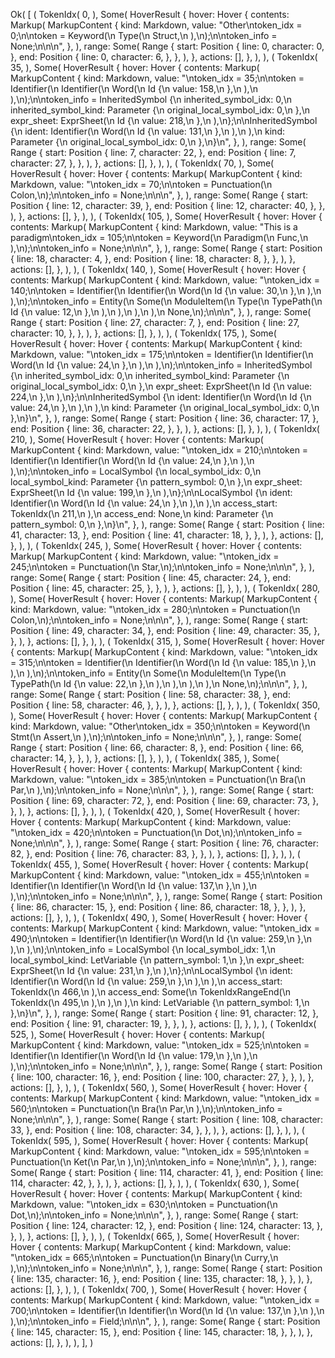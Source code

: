 Ok(
    [
        (
            TokenIdx(
                0,
            ),
            Some(
                HoverResult {
                    hover: Hover {
                        contents: Markup(
                            MarkupContent {
                                kind: Markdown,
                                value: "Other\ntoken_idx = 0;\n\ntoken = Keyword(\n    Type(\n        Struct,\n    ),\n);\n\ntoken_info = None;\n\n\n",
                            },
                        ),
                        range: Some(
                            Range {
                                start: Position {
                                    line: 0,
                                    character: 0,
                                },
                                end: Position {
                                    line: 0,
                                    character: 6,
                                },
                            },
                        ),
                    },
                    actions: [],
                },
            ),
        ),
        (
            TokenIdx(
                35,
            ),
            Some(
                HoverResult {
                    hover: Hover {
                        contents: Markup(
                            MarkupContent {
                                kind: Markdown,
                                value: "\ntoken_idx = 35;\n\ntoken = Identifier(\n    Identifier(\n        Word(\n            Id {\n                value: 158,\n            },\n        ),\n    ),\n);\n\ntoken_info = InheritedSymbol {\n    inherited_symbol_idx: 0,\n    inherited_symbol_kind: Parameter {\n        original_local_symbol_idx: 0,\n    },\n    expr_sheet: ExprSheet(\n        Id {\n            value: 218,\n        },\n    ),\n};\n\nInheritedSymbol {\n    ident: Identifier(\n        Word(\n            Id {\n                value: 131,\n            },\n        ),\n    ),\n    kind: Parameter {\n        original_local_symbol_idx: 0,\n    },\n}\n",
                            },
                        ),
                        range: Some(
                            Range {
                                start: Position {
                                    line: 7,
                                    character: 22,
                                },
                                end: Position {
                                    line: 7,
                                    character: 27,
                                },
                            },
                        ),
                    },
                    actions: [],
                },
            ),
        ),
        (
            TokenIdx(
                70,
            ),
            Some(
                HoverResult {
                    hover: Hover {
                        contents: Markup(
                            MarkupContent {
                                kind: Markdown,
                                value: "\ntoken_idx = 70;\n\ntoken = Punctuation(\n    Colon,\n);\n\ntoken_info = None;\n\n\n",
                            },
                        ),
                        range: Some(
                            Range {
                                start: Position {
                                    line: 12,
                                    character: 39,
                                },
                                end: Position {
                                    line: 12,
                                    character: 40,
                                },
                            },
                        ),
                    },
                    actions: [],
                },
            ),
        ),
        (
            TokenIdx(
                105,
            ),
            Some(
                HoverResult {
                    hover: Hover {
                        contents: Markup(
                            MarkupContent {
                                kind: Markdown,
                                value: "This is a paradigm\ntoken_idx = 105;\n\ntoken = Keyword(\n    Paradigm(\n        Func,\n    ),\n);\n\ntoken_info = None;\n\n\n",
                            },
                        ),
                        range: Some(
                            Range {
                                start: Position {
                                    line: 18,
                                    character: 4,
                                },
                                end: Position {
                                    line: 18,
                                    character: 8,
                                },
                            },
                        ),
                    },
                    actions: [],
                },
            ),
        ),
        (
            TokenIdx(
                140,
            ),
            Some(
                HoverResult {
                    hover: Hover {
                        contents: Markup(
                            MarkupContent {
                                kind: Markdown,
                                value: "\ntoken_idx = 140;\n\ntoken = Identifier(\n    Identifier(\n        Word(\n            Id {\n                value: 30,\n            },\n        ),\n    ),\n);\n\ntoken_info = Entity(\n    Some(\n        ModuleItem(\n            Type(\n                TypePath(\n                    Id {\n                        value: 12,\n                    },\n                ),\n            ),\n        ),\n    ),\n    None,\n);\n\n\n",
                            },
                        ),
                        range: Some(
                            Range {
                                start: Position {
                                    line: 27,
                                    character: 7,
                                },
                                end: Position {
                                    line: 27,
                                    character: 10,
                                },
                            },
                        ),
                    },
                    actions: [],
                },
            ),
        ),
        (
            TokenIdx(
                175,
            ),
            Some(
                HoverResult {
                    hover: Hover {
                        contents: Markup(
                            MarkupContent {
                                kind: Markdown,
                                value: "\ntoken_idx = 175;\n\ntoken = Identifier(\n    Identifier(\n        Word(\n            Id {\n                value: 24,\n            },\n        ),\n    ),\n);\n\ntoken_info = InheritedSymbol {\n    inherited_symbol_idx: 0,\n    inherited_symbol_kind: Parameter {\n        original_local_symbol_idx: 0,\n    },\n    expr_sheet: ExprSheet(\n        Id {\n            value: 224,\n        },\n    ),\n};\n\nInheritedSymbol {\n    ident: Identifier(\n        Word(\n            Id {\n                value: 24,\n            },\n        ),\n    ),\n    kind: Parameter {\n        original_local_symbol_idx: 0,\n    },\n}\n",
                            },
                        ),
                        range: Some(
                            Range {
                                start: Position {
                                    line: 36,
                                    character: 17,
                                },
                                end: Position {
                                    line: 36,
                                    character: 22,
                                },
                            },
                        ),
                    },
                    actions: [],
                },
            ),
        ),
        (
            TokenIdx(
                210,
            ),
            Some(
                HoverResult {
                    hover: Hover {
                        contents: Markup(
                            MarkupContent {
                                kind: Markdown,
                                value: "\ntoken_idx = 210;\n\ntoken = Identifier(\n    Identifier(\n        Word(\n            Id {\n                value: 24,\n            },\n        ),\n    ),\n);\n\ntoken_info = LocalSymbol {\n    local_symbol_idx: 0,\n    local_symbol_kind: Parameter {\n        pattern_symbol: 0,\n    },\n    expr_sheet: ExprSheet(\n        Id {\n            value: 199,\n        },\n    ),\n};\n\nLocalSymbol {\n    ident: Identifier(\n        Word(\n            Id {\n                value: 24,\n            },\n        ),\n    ),\n    access_start: TokenIdx(\n        211,\n    ),\n    access_end: None,\n    kind: Parameter {\n        pattern_symbol: 0,\n    },\n}\n",
                            },
                        ),
                        range: Some(
                            Range {
                                start: Position {
                                    line: 41,
                                    character: 13,
                                },
                                end: Position {
                                    line: 41,
                                    character: 18,
                                },
                            },
                        ),
                    },
                    actions: [],
                },
            ),
        ),
        (
            TokenIdx(
                245,
            ),
            Some(
                HoverResult {
                    hover: Hover {
                        contents: Markup(
                            MarkupContent {
                                kind: Markdown,
                                value: "\ntoken_idx = 245;\n\ntoken = Punctuation(\n    Star,\n);\n\ntoken_info = None;\n\n\n",
                            },
                        ),
                        range: Some(
                            Range {
                                start: Position {
                                    line: 45,
                                    character: 24,
                                },
                                end: Position {
                                    line: 45,
                                    character: 25,
                                },
                            },
                        ),
                    },
                    actions: [],
                },
            ),
        ),
        (
            TokenIdx(
                280,
            ),
            Some(
                HoverResult {
                    hover: Hover {
                        contents: Markup(
                            MarkupContent {
                                kind: Markdown,
                                value: "\ntoken_idx = 280;\n\ntoken = Punctuation(\n    Colon,\n);\n\ntoken_info = None;\n\n\n",
                            },
                        ),
                        range: Some(
                            Range {
                                start: Position {
                                    line: 49,
                                    character: 34,
                                },
                                end: Position {
                                    line: 49,
                                    character: 35,
                                },
                            },
                        ),
                    },
                    actions: [],
                },
            ),
        ),
        (
            TokenIdx(
                315,
            ),
            Some(
                HoverResult {
                    hover: Hover {
                        contents: Markup(
                            MarkupContent {
                                kind: Markdown,
                                value: "\ntoken_idx = 315;\n\ntoken = Identifier(\n    Identifier(\n        Word(\n            Id {\n                value: 185,\n            },\n        ),\n    ),\n);\n\ntoken_info = Entity(\n    Some(\n        ModuleItem(\n            Type(\n                TypePath(\n                    Id {\n                        value: 22,\n                    },\n                ),\n            ),\n        ),\n    ),\n    None,\n);\n\n\n",
                            },
                        ),
                        range: Some(
                            Range {
                                start: Position {
                                    line: 58,
                                    character: 38,
                                },
                                end: Position {
                                    line: 58,
                                    character: 46,
                                },
                            },
                        ),
                    },
                    actions: [],
                },
            ),
        ),
        (
            TokenIdx(
                350,
            ),
            Some(
                HoverResult {
                    hover: Hover {
                        contents: Markup(
                            MarkupContent {
                                kind: Markdown,
                                value: "Other\ntoken_idx = 350;\n\ntoken = Keyword(\n    Stmt(\n        Assert,\n    ),\n);\n\ntoken_info = None;\n\n\n",
                            },
                        ),
                        range: Some(
                            Range {
                                start: Position {
                                    line: 66,
                                    character: 8,
                                },
                                end: Position {
                                    line: 66,
                                    character: 14,
                                },
                            },
                        ),
                    },
                    actions: [],
                },
            ),
        ),
        (
            TokenIdx(
                385,
            ),
            Some(
                HoverResult {
                    hover: Hover {
                        contents: Markup(
                            MarkupContent {
                                kind: Markdown,
                                value: "\ntoken_idx = 385;\n\ntoken = Punctuation(\n    Bra(\n        Par,\n    ),\n);\n\ntoken_info = None;\n\n\n",
                            },
                        ),
                        range: Some(
                            Range {
                                start: Position {
                                    line: 69,
                                    character: 72,
                                },
                                end: Position {
                                    line: 69,
                                    character: 73,
                                },
                            },
                        ),
                    },
                    actions: [],
                },
            ),
        ),
        (
            TokenIdx(
                420,
            ),
            Some(
                HoverResult {
                    hover: Hover {
                        contents: Markup(
                            MarkupContent {
                                kind: Markdown,
                                value: "\ntoken_idx = 420;\n\ntoken = Punctuation(\n    Dot,\n);\n\ntoken_info = None;\n\n\n",
                            },
                        ),
                        range: Some(
                            Range {
                                start: Position {
                                    line: 76,
                                    character: 82,
                                },
                                end: Position {
                                    line: 76,
                                    character: 83,
                                },
                            },
                        ),
                    },
                    actions: [],
                },
            ),
        ),
        (
            TokenIdx(
                455,
            ),
            Some(
                HoverResult {
                    hover: Hover {
                        contents: Markup(
                            MarkupContent {
                                kind: Markdown,
                                value: "\ntoken_idx = 455;\n\ntoken = Identifier(\n    Identifier(\n        Word(\n            Id {\n                value: 137,\n            },\n        ),\n    ),\n);\n\ntoken_info = None;\n\n\n",
                            },
                        ),
                        range: Some(
                            Range {
                                start: Position {
                                    line: 86,
                                    character: 15,
                                },
                                end: Position {
                                    line: 86,
                                    character: 18,
                                },
                            },
                        ),
                    },
                    actions: [],
                },
            ),
        ),
        (
            TokenIdx(
                490,
            ),
            Some(
                HoverResult {
                    hover: Hover {
                        contents: Markup(
                            MarkupContent {
                                kind: Markdown,
                                value: "\ntoken_idx = 490;\n\ntoken = Identifier(\n    Identifier(\n        Word(\n            Id {\n                value: 259,\n            },\n        ),\n    ),\n);\n\ntoken_info = LocalSymbol {\n    local_symbol_idx: 1,\n    local_symbol_kind: LetVariable {\n        pattern_symbol: 1,\n    },\n    expr_sheet: ExprSheet(\n        Id {\n            value: 231,\n        },\n    ),\n};\n\nLocalSymbol {\n    ident: Identifier(\n        Word(\n            Id {\n                value: 259,\n            },\n        ),\n    ),\n    access_start: TokenIdx(\n        466,\n    ),\n    access_end: Some(\n        TokenIdxRangeEnd(\n            TokenIdx(\n                495,\n            ),\n        ),\n    ),\n    kind: LetVariable {\n        pattern_symbol: 1,\n    },\n}\n",
                            },
                        ),
                        range: Some(
                            Range {
                                start: Position {
                                    line: 91,
                                    character: 12,
                                },
                                end: Position {
                                    line: 91,
                                    character: 19,
                                },
                            },
                        ),
                    },
                    actions: [],
                },
            ),
        ),
        (
            TokenIdx(
                525,
            ),
            Some(
                HoverResult {
                    hover: Hover {
                        contents: Markup(
                            MarkupContent {
                                kind: Markdown,
                                value: "\ntoken_idx = 525;\n\ntoken = Identifier(\n    Identifier(\n        Word(\n            Id {\n                value: 179,\n            },\n        ),\n    ),\n);\n\ntoken_info = None;\n\n\n",
                            },
                        ),
                        range: Some(
                            Range {
                                start: Position {
                                    line: 100,
                                    character: 16,
                                },
                                end: Position {
                                    line: 100,
                                    character: 27,
                                },
                            },
                        ),
                    },
                    actions: [],
                },
            ),
        ),
        (
            TokenIdx(
                560,
            ),
            Some(
                HoverResult {
                    hover: Hover {
                        contents: Markup(
                            MarkupContent {
                                kind: Markdown,
                                value: "\ntoken_idx = 560;\n\ntoken = Punctuation(\n    Bra(\n        Par,\n    ),\n);\n\ntoken_info = None;\n\n\n",
                            },
                        ),
                        range: Some(
                            Range {
                                start: Position {
                                    line: 108,
                                    character: 33,
                                },
                                end: Position {
                                    line: 108,
                                    character: 34,
                                },
                            },
                        ),
                    },
                    actions: [],
                },
            ),
        ),
        (
            TokenIdx(
                595,
            ),
            Some(
                HoverResult {
                    hover: Hover {
                        contents: Markup(
                            MarkupContent {
                                kind: Markdown,
                                value: "\ntoken_idx = 595;\n\ntoken = Punctuation(\n    Ket(\n        Par,\n    ),\n);\n\ntoken_info = None;\n\n\n",
                            },
                        ),
                        range: Some(
                            Range {
                                start: Position {
                                    line: 114,
                                    character: 41,
                                },
                                end: Position {
                                    line: 114,
                                    character: 42,
                                },
                            },
                        ),
                    },
                    actions: [],
                },
            ),
        ),
        (
            TokenIdx(
                630,
            ),
            Some(
                HoverResult {
                    hover: Hover {
                        contents: Markup(
                            MarkupContent {
                                kind: Markdown,
                                value: "\ntoken_idx = 630;\n\ntoken = Punctuation(\n    Dot,\n);\n\ntoken_info = None;\n\n\n",
                            },
                        ),
                        range: Some(
                            Range {
                                start: Position {
                                    line: 124,
                                    character: 12,
                                },
                                end: Position {
                                    line: 124,
                                    character: 13,
                                },
                            },
                        ),
                    },
                    actions: [],
                },
            ),
        ),
        (
            TokenIdx(
                665,
            ),
            Some(
                HoverResult {
                    hover: Hover {
                        contents: Markup(
                            MarkupContent {
                                kind: Markdown,
                                value: "\ntoken_idx = 665;\n\ntoken = Punctuation(\n    Binary(\n        Curry,\n    ),\n);\n\ntoken_info = None;\n\n\n",
                            },
                        ),
                        range: Some(
                            Range {
                                start: Position {
                                    line: 135,
                                    character: 16,
                                },
                                end: Position {
                                    line: 135,
                                    character: 18,
                                },
                            },
                        ),
                    },
                    actions: [],
                },
            ),
        ),
        (
            TokenIdx(
                700,
            ),
            Some(
                HoverResult {
                    hover: Hover {
                        contents: Markup(
                            MarkupContent {
                                kind: Markdown,
                                value: "\ntoken_idx = 700;\n\ntoken = Identifier(\n    Identifier(\n        Word(\n            Id {\n                value: 137,\n            },\n        ),\n    ),\n);\n\ntoken_info = Field;\n\n\n",
                            },
                        ),
                        range: Some(
                            Range {
                                start: Position {
                                    line: 145,
                                    character: 15,
                                },
                                end: Position {
                                    line: 145,
                                    character: 18,
                                },
                            },
                        ),
                    },
                    actions: [],
                },
            ),
        ),
    ],
)